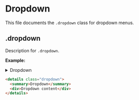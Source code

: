 # Dropdown

This file documents the `.dropdown` class for dropdown menus.

## .dropdown

Description for `.dropdown`.

**Example:**
<details class="dropdown">
  <summary>Dropdown</summary>
  <div>Dropdown content</div>
</details>

```html
<details class="dropdown">
  <summary>Dropdown</summary>
  <div>Dropdown content</div>
</details>
```
